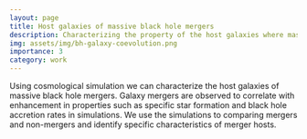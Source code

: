 ```yaml
---
layout: page
title: Host galaxies of massive black hole mergers
description: Characterizing the property of the host galaxies where massive black holes are merging using cosmological simulation
img: assets/img/bh-galaxy-coevolution.png
importance: 3
category: work
---
```


Using cosmological simulation we can characterize the host galaxies of massive black hole mergers. Galaxy mergers are observed to correlate with enhancement in properties such as specific star formation and black hole accretion rates in simulations. We use the simulations to comparing mergers and non-mergers and identify specific characteristics of merger hosts. 

